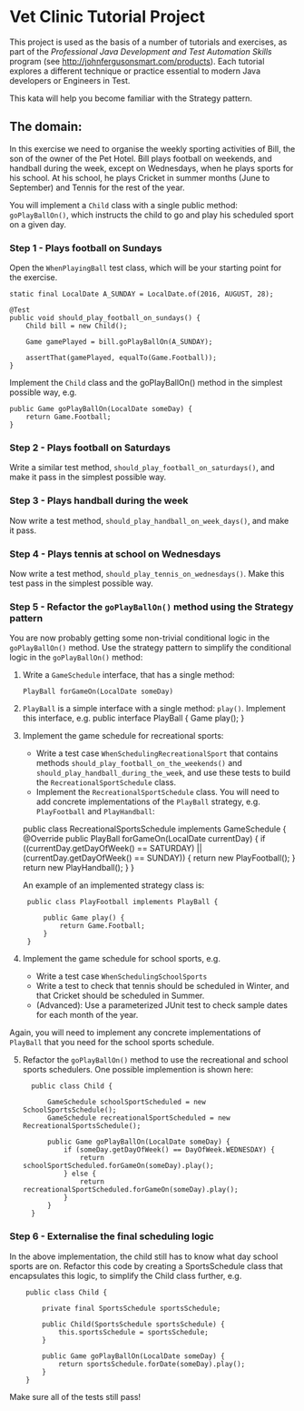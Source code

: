 # Vet Clinic Tutorial Project

This project is used as the basis of a number of tutorials and exercises, as part of the *Professional Java Development and Test Automation Skills* program (see http://johnfergusonsmart.com/products). Each tutorial explores a different technique or practice essential to modern Java developers or Engineers in Test. 

This kata will help you become familiar with the Strategy pattern. 

## The domain: 

In this exercise we need to organise the weekly sporting activities of Bill, the son of the owner of the Pet Hotel. Bill plays football on weekends, and handball during the week, except on Wednesdays, when he plays sports for his school. At his school, he plays Cricket in summer months (June to September) and Tennis for the rest of the year.

You will implement a `Child` class with a single public method: `goPlayBallOn()`, which instructs the child to go and play his scheduled sport on a given day.

### Step 1 - Plays football on Sundays

Open the `WhenPlayingBall` test class, which will be your starting point for the exercise.


    static final LocalDate A_SUNDAY = LocalDate.of(2016, AUGUST, 28);

    @Test
    public void should_play_football_on_sundays() {
        Child bill = new Child();

        Game gamePlayed = bill.goPlayBallOn(A_SUNDAY);

        assertThat(gamePlayed, equalTo(Game.Football));
    }

Implement the `Child` class and the goPlayBallOn() method in the simplest possible way, e.g.

    public Game goPlayBallOn(LocalDate someDay) {
        return Game.Football;
    }

### Step 2 - Plays football on Saturdays

Write a similar test method, `should_play_football_on_saturdays()`, and make it pass in the simplest possible way.

### Step 3 - Plays handball during the week

Now write a test method, `should_play_handball_on_week_days()`, and make it pass.

### Step 4 - Plays tennis at school on Wednesdays

Now write a test method, `should_play_tennis_on_wednesdays()`. Make this test pass in the simplest possible way. 

### Step 5 - Refactor the `goPlayBallOn()` method using the Strategy pattern

You are now probably getting some non-trivial conditional logic in the `goPlayBallOn()` method. Use the strategy pattern to simplify the conditional logic in the `goPlayBallOn()` method:

  1) Write a `GameSchedule` interface, that has a single method:
     
         PlayBall forGameOn(LocalDate someDay)

  2) `PlayBall` is a simple interface with a single method: `play()`. Implement this interface, e.g.
        public interface PlayBall {
            Game play();
        }
        
  3) Implement the game schedule for recreational sports:
      - Write a test case `WhenSchedulingRecreationalSport` that contains methods `should_play_football_on_the_weekends()` and `should_play_handball_during_the_week`, and use these tests to build the `RecreationalSportSchedule` class.  
      - Implement the `RecreationalSportSchedule` class. You will need to add concrete implementations of the `PlayBall` strategy, e.g. `PlayFootball` and `PlayHandball`:
      
      public class RecreationalSportsSchedule implements GameSchedule {
          @Override
          public PlayBall forGameOn(LocalDate currentDay) {
              if ((currentDay.getDayOfWeek() == SATURDAY) || (currentDay.getDayOfWeek() == SUNDAY)) {
                  return new PlayFootball();
              }
              return new PlayHandball();
          }
      }
      
      An example of an implemented strategy class is:
      
          public class PlayFootball implements PlayBall {
          
              public Game play() {
                  return Game.Football;
              }
          }
      
  4) Implement the game schedule for school sports, e.g.
      - Write a test case `WhenSchedulingSchoolSports`
      - Write a test to check that tennis should be scheduled in Winter, and that Cricket should be scheduled in Summer.
      - (Advanced): Use a parameterized JUnit test to check sample dates for each month of the year.
    
   Again, you will need to implement any concrete implementations of `PlayBall` that you need for the school sports schedule.
  
  5) Refactor the `goPlayBallOn()` method to use the recreational and school sports schedulers. One possible implemention is shown here:
       
           public class Child {
           
               GameSchedule schoolSportScheduled = new SchoolSportsSchedule();
               GameSchedule recreationalSportScheduled = new RecreationalSportsSchedule();
               
               public Game goPlayBallOn(LocalDate someDay) {
                   if (someDay.getDayOfWeek() == DayOfWeek.WEDNESDAY) {
                       return schoolSportScheduled.forGameOn(someDay).play();
                   } else {
                       return recreationalSportScheduled.forGameOn(someDay).play();
                   }
               }
           }

### Step 6 - Externalise the final scheduling logic

In the above implementation, the child still has to know what day school sports are on. Refactor this code by creating a SportsSchedule class that encapsulates this logic, to simplify the Child class further, e.g.

        public class Child {
        
            private final SportsSchedule sportsSchedule;
        
            public Child(SportsSchedule sportsSchedule) {
                this.sportsSchedule = sportsSchedule;
            }
        
            public Game goPlayBallOn(LocalDate someDay) {
                return sportsSchedule.forDate(someDay).play();
            }
        }

Make sure all of the tests still pass!